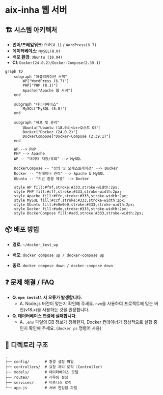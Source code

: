 # aix-inha 웹 서버


## 🏗️ 시스템 아키텍처

* **언어/프레임워크**: `PHP(8.1)` / `WordPress(6.7)`
* **데이터베이스**: `MySQL(8.0)`
* **배포 환경**: `Ubuntu (18.04)`
* **CI**: `Docker(24.0.2)/Docker-Compose(2.39.1)`

```mermaid
graph TD
    subgraph "애플리케이션 스택"
        WP["WordPress (6.7)"]
        PHP["PHP (8.1)"]
        Apache["Apache 웹 서버"]
    end

    subgraph "데이터베이스"
        MySQL["MySQL (8.0)"]
    end

    subgraph "배포 및 관리"
        Ubuntu["Ubuntu (18.04)<br>호스트 OS"]
        Docker["Docker (24.0.2)"]
        DockerCompose["Docker-Compose (2.39.1)"]
    end

    WP --> PHP
    PHP --> Apache
    WP -- "데이터 저장/조회" --> MySQL

    DockerCompose -- "정의 및 오케스트레이션" --> Docker
    Docker -- "컨테이너 관리" --> Apache & MySQL
    Ubuntu -- "기반 환경 제공" --> Docker
    
    style WP fill:#f9f,stroke:#333,stroke-width:2px;
    style PHP fill:#cff,stroke:#333,stroke-width:2px;
    style Apache fill:#ffc,stroke:#333,stroke-width:2px;
    style MySQL fill:#ccf,stroke:#333,stroke-width:2px;
    style Ubuntu fill:#e0e0e0,stroke:#333,stroke-width:2px;
    style Docker fill:#ade,stroke:#333,stroke-width:2px;
    style DockerCompose fill:#add,stroke:#333,stroke-width:2px;
```

## 📦 배포 방법
* **경로**: `~/docker_test_wp`

* **배포**: `docker compose up / docker-compose up`

* **종료**: `docker compose down / docker-compose down`



## ❓ 문제 해결 / FAQ

- **Q. `npm install` 시 오류가 발생합니다.**
  - A. Node.js 버전이 맞는지 확인해 주세요. `nvm`을 사용하여 프로젝트에 맞는 버전(v18.x)을 사용하는 것을 권장합니다.
- **Q. 데이터베이스 연결에 실패합니다.**
  - A. `.env` 파일의 DB 정보가 정확한지, Docker 컨테이너가 정상적으로 실행 중인지 확인해 주세요. (`docker ps` 명령어 사용)

## 📁 디렉토리 구조

```
.
├── config/       # 환경 설정 파일
├── controllers/  # 요청 처리 로직 (Controller)
├── models/       # 데이터베이스 모델
├── routes/       # 라우팅 설정
├── services/     # 비즈니스 로직
└── app.js        # 서버 진입점 파일
```
